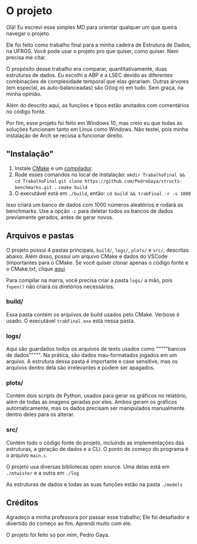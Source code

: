 ﻿# O projeto
Olá! Eu escrevi esse simples MD para orientar qualquer um que queira navegar o projeto. 

Ele foi feito como trabalho final para a minha cadeira de Estrutura de Dados, na UFRGS. Você pode usar o projeto pro que quiser, como quiser. Nem precisa me citar.

O propósito desse trabalho era comparar, quantitativamente, duas estruturas de dados. Eu escolhi a ABP e a LSEC devido as diferentes combinações de complexidade temporal que elas gerariam. Outras árvores (em especial, as auto-balanceadas) são O(log n) em tudo. Sem graça, na minha opinião.

Além do descrito aqui, as funções e tipos estão anotados com comentários no código fonte.

Por fim, esse projeto foi feito em Windows 10, mas creio eu que todas as soluções funcionam tanto em Linux como Windows. Não testei, pois minha instalação de Arch se recusa a funcionar direito.

## "Instalação"
1. Instale [CMake](https://cmake.org/install/) e um [compilador](https://bellard.org/tcc/).
2. Rode esses comandos no local de instalação:
`mkdir TrabalhoFinal && cd TrabalhoFinal`
`git clone https://github.com/PedroGaya/structs-benchmarks.git .`
`cmake build`
3. O executável está em `./build`, então:
`cd build && trabFinal -r -s 1000`

Isso criará um banco de dados com 1000 números aleatórios e rodará as benchmarks. Use a opção `-c` para deletar todos os bancos de dados previamente gerados, antes de gerar novos.

## Arquivos e pastas

O projeto possui 4 pastas principais, `build/`, `logs/`,  `plots/` e  `src/`, descritas abaixo. Além disso, possui um arquivo CMake e dados do VSCode (importantes para o CMake. Se você quiser clonar apenas o código fonte e o CMake.txt, clique [aqui](https://github.com/PedroGaya/structs-benchmarks-src).

Para compilar na marra, você precisa criar a pasta `logs/` a mão, pois `fopen()` não criará os diretórios necessários.

### build/
Essa pasta contém os arquivos de build usados pelo CMake. Verbose é usado. O executável `trabFinal.exe` está nessa pasta.

### logs/
Aqui são guardados todos os arquivos de texto usados como """""bancos de dados""""". Na prática, são dados mau-formatados jogados em um arquivo. A estrutura dessa pasta é importante e case sensitive, mas os arquivos dentro dela são irrelevantes e podem ser apagados.

### plots/
Contém dois scripts de Python, usados para gerar os gráficos no relatório, além de todas as imagens geradas por eles. Ambos geram os gráficos automaticamente, mas os dados precisam ser manipulados manualmente dentro deles para os alterar.

### src/
Contém todo o código fonte do projeto, incluindo as implementações das estruturas, a geração de dados e a CLI. O ponto de começo do programa é o arquivo `main.c`.

O projeto usa diversas bibliotecas open source. Uma delas está em `./mtwister` e a outra em `./log` 

As estruturas de dados e todas as suas funções estão na pasta `./models`

## Créditos
Agradeço a minha professora por passar esse trabalho; Ele foi desafiador e divertido do começo ao fim. Aprendi muito com ele.

O projeto foi feito só por mim, Pedro Gaya.


